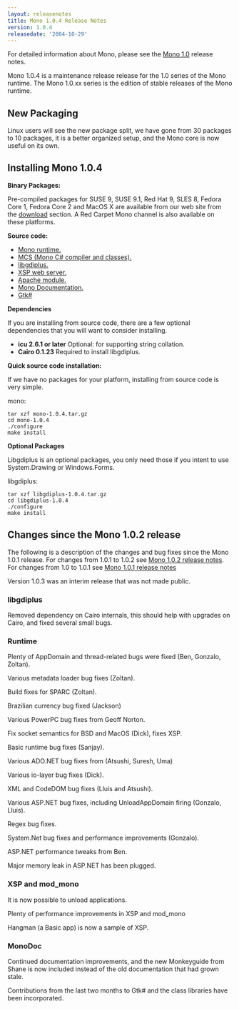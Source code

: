 ```yaml
---
layout: releasenotes
title: Mono 1.0.4 Release Notes
version: 1.0.4
releasedate: '2004-10-29'
---
```


For detailed information about Mono, please see the [Mono 1.0](http://www.go-mono.com/archive/1.0/) release notes.

Mono 1.0.4 is a maintenance release release for the 1.0 series of the Mono runtime. The Mono 1.0.xx series is the edition of stable releases of the Mono runtime.

New Packaging
-------------

Linux users will see the new package split, we have gone from 30 packages to 10 packages, it is a better organized setup, and the Mono core is now useful on its own.

Installing Mono 1.0.4
---------------------

**Binary Packages:**

Pre-compiled packages for SUSE 9, SUSE 9.1, Red Hat 9, SLES 8, Fedora Core 1, Fedora Core 2 and MacOS X are available from our web site from the [download](http://www.go-mono.com/download.html) section. A Red Carpet Mono channel is also available on these platforms.

**Source code:**

-   [Mono runtime.](http://www.go-mono.com/archive/1.0.4/mono-1.0.4.tar.gz)
-   [MCS (Mono C# compiler and classes).](http://www.go-mono.com/archive/1.0.4/mcs-1.0.4.tar.gz)
-   [libgdiplus.](http://www.go-mono.com/archive/1.0.4/libgdiplus-1.0.4.tar.gz)
-   [XSP web server.](http://www.go-mono.com/archive/1.0.4/xsp-1.0.4.tar.gz)
-   [Apache module.](http://www.go-mono.com/archive/1.0.4/mod_mono-1.0.4.tar.gz)
-   [Mono Documentation.](http://www.go-mono.com/archive/1.0.4/monodoc-1.0.4.tar.gz)
-   [Gtk#](http://www.go-mono.com/archive/1.0.4/gtk-sharp-1.0.4.tar.gz)

**Dependencies**

If you are installing from source code, there are a few optional dependencies that you will want to consider installing.

- **icu 2.6.1 or later** Optional: for supporting string collation.
- **Cairo 0.1.23** Required to install libgdiplus.

**Quick source code installation:**

If we have no packages for your platform, installing from source code is very simple.

mono:

``` shell
tar xzf mono-1.0.4.tar.gz
cd mono-1.0.4
./configure
make install
```

**Optional Packages**

Libgdiplus is an optional packages, you only need those if you intent to use System.Drawing or Windows.Forms.

libgdiplus:

``` shell
tar xzf libgdiplus-1.0.4.tar.gz
cd libgdiplus-1.0.4
./configure
make install
```

Changes since the Mono 1.0.2 release
------------------------------------

The following is a description of the changes and bug fixes since the Mono 1.0.1 release. For changes from 1.0.1 to 1.0.2 see [Mono 1.0.2 release notes](http://www.go-mono.com/archive/1.0.2/). For changes from 1.0 to 1.0.1 see [Mono 1.0.1 release notes](http://www.go-mono.com/archive/1.0.1)

Version 1.0.3 was an interim release that was not made public.

### libgdiplus

Removed dependency on Cairo internals, this should help with upgrades on Cairo, and fixed several small bugs.

### Runtime

Plenty of AppDomain and thread-related bugs were fixed (Ben, Gonzalo, Zoltan).

Various metadata loader bug fixes (Zoltan).

Build fixes for SPARC (Zoltan).

Brazilian currency bug fixed (Jackson)

Various PowerPC bug fixes from Geoff Norton.

Fix socket semantics for BSD and MacOS (Dick), fixes XSP.

Basic runtime bug fixes (Sanjay).

Various ADO.NET bug fixes from (Atsushi, Suresh, Uma)

Various io-layer bug fixes (Dick).

XML and CodeDOM bug fixes (Lluis and Atsushi).

Various ASP.NET bug fixes, including UnloadAppDomain firing (Gonzalo, Lluis).

Regex bug fixes.

System.Net bug fixes and performance improvements (Gonzalo).

ASP.NET performance tweaks from Ben.

Major memory leak in ASP.NET has been plugged.

### XSP and mod_mono

It is now possible to unload applications.

Plenty of performance improvements in XSP and mod_mono

Hangman (a Basic app) is now a sample of XSP.

### MonoDoc

Continued documentation improvements, and the new Monkeyguide from Shane is now included instead of the old documentation that had grown stale.

Contributions from the last two months to Gtk# and the class libraries have been incorporated.
